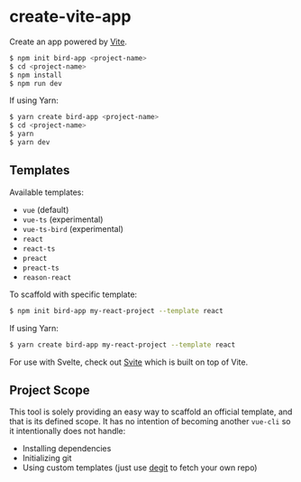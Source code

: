 # create-vite-app

Create an app powered by [Vite](https://github.com/vitejs/vite).

```bash
$ npm init bird-app <project-name>
$ cd <project-name>
$ npm install
$ npm run dev
```

If using Yarn:

```bash
$ yarn create bird-app <project-name>
$ cd <project-name>
$ yarn
$ yarn dev
```

## Templates

Available templates:

- `vue` (default)
- `vue-ts` (experimental)
- `vue-ts-bird` (experimental)
- `react`
- `react-ts`
- `preact`
- `preact-ts`
- `reason-react`

To scaffold with specific template:

```bash
$ npm init bird-app my-react-project --template react
```

If using Yarn:
``` bash
$ yarn create bird-app my-react-project --template react
```

For use with Svelte, check out [Svite](https://github.com/dominikg/svite) which is built on top of Vite.

## Project Scope

This tool is solely providing an easy way to scaffold an official template, and that is its defined scope. It has no intention of becoming another `vue-cli` so it intentionally does not handle:

- Installing dependencies
- Initializing git
- Using custom templates (just use [degit](https://github.com/Rich-Harris/degit) to fetch your own repo)
